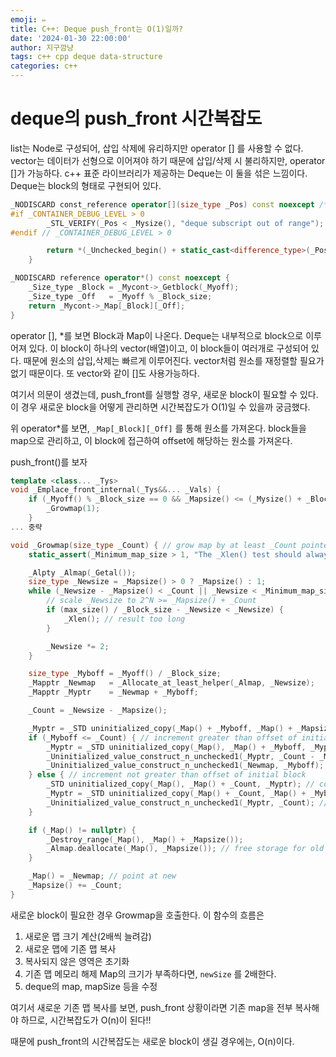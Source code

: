 ```yaml
---
emoji: ✏️
title: C++: Deque push_front는 O(1)일까?
date: '2024-01-30 22:00:00'
author: 지구깜냥
tags: c++ cpp deque data-structure
categories: c++
---
```


# deque의 push_front 시간복잡도

list는 Node로 구성되어, 삽입 삭제에 유리하지만 operator [] 를 사용할 수 없다.
vector는 데이터가 선형으로 이어져야 하기 때문에 삽입/삭제 시 불리하지만, operator []가 가능하다.
c++ 표준 라이브러리가 제공하는 Deque는 이 둘을 섞은 느낌이다.
Deque는 block의 형태로 구현되어 있다.

```cpp
_NODISCARD const_reference operator[](size_type _Pos) const noexcept /* strengthened */ {
#if _CONTAINER_DEBUG_LEVEL > 0
        _STL_VERIFY(_Pos < _Mysize(), "deque subscript out of range");
#endif // _CONTAINER_DEBUG_LEVEL > 0

        return *(_Unchecked_begin() + static_cast<difference_type>(_Pos));
    }

_NODISCARD reference operator*() const noexcept {
    _Size_type _Block = _Mycont->_Getblock(_Myoff);
    _Size_type _Off   = _Myoff % _Block_size;
    return _Mycont->_Map[_Block][_Off];
}
```

operator [], *를 보면 Block과 Map이 나온다.
Deque는 내부적으로 block으로 이루어져 있다. 이 block이 하나의 vector(배열)이고, 이 block들이 여러개로 구성되어 있다.
때문에 원소의 삽입,삭제는 빠르게 이루어진다. vector처럼 원소를 재정렬할 필요가 없기 때문이다.
또 vector와 같이 []도 사용가능하다.

여기서 의문이 생겼는데, push_front를 실행할 경우, 새로운 block이 필요할 수 있다.
이 경우 새로운 block을 어떻게 관리하면 시간복잡도가 O(1)일 수 있을까 궁금했다.

위 operator*를 보면, `_Map[_Block][_Off]` 를 통해 원소를 가져온다.
block들을 map으로 관리하고, 이 block에 접근하여 offset에 해당하는 원소를 가져온다.

push_front()를 보자

```cpp
template <class... _Tys>
void _Emplace_front_internal(_Tys&&... _Vals) {
    if (_Myoff() % _Block_size == 0 && _Mapsize() <= (_Mysize() + _Block_size) / _Block_size) {
        _Growmap(1);
    }
... 중략

void _Growmap(size_type _Count) { // grow map by at least _Count pointers, _Mapsize() a power of 2
    static_assert(_Minimum_map_size > 1, "The _Xlen() test should always be performed.");

    _Alpty _Almap(_Getal());
    size_type _Newsize = _Mapsize() > 0 ? _Mapsize() : 1;
    while (_Newsize - _Mapsize() < _Count || _Newsize < _Minimum_map_size) {
        // scale _Newsize to 2^N >= _Mapsize() + _Count
        if (max_size() / _Block_size - _Newsize < _Newsize) {
            _Xlen(); // result too long
        }

        _Newsize *= 2;
    }

    size_type _Myboff = _Myoff() / _Block_size;
    _Mapptr _Newmap   = _Allocate_at_least_helper(_Almap, _Newsize);
    _Mapptr _Myptr    = _Newmap + _Myboff;

    _Count = _Newsize - _Mapsize();

    _Myptr = _STD uninitialized_copy(_Map() + _Myboff, _Map() + _Mapsize(), _Myptr); // copy initial to end
    if (_Myboff <= _Count) { // increment greater than offset of initial block
        _Myptr = _STD uninitialized_copy(_Map(), _Map() + _Myboff, _Myptr); // copy rest of old
        _Uninitialized_value_construct_n_unchecked1(_Myptr, _Count - _Myboff); // clear suffix of new
        _Uninitialized_value_construct_n_unchecked1(_Newmap, _Myboff); // clear prefix of new
    } else { // increment not greater than offset of initial block
        _STD uninitialized_copy(_Map(), _Map() + _Count, _Myptr); // copy more old
        _Myptr = _STD uninitialized_copy(_Map() + _Count, _Map() + _Myboff, _Newmap); // copy rest of old
        _Uninitialized_value_construct_n_unchecked1(_Myptr, _Count); // clear rest to initial block
    }

    if (_Map() != nullptr) {
        _Destroy_range(_Map(), _Map() + _Mapsize());
        _Almap.deallocate(_Map(), _Mapsize()); // free storage for old
    }

    _Map() = _Newmap; // point at new
    _Mapsize() += _Count;
}
```

새로운 block이 필요한 경우 Growmap을 호출한다.
이 함수의 흐름은

1. 새로운 맵 크기 계산(2배씩 늘려감)
2. 새로운 맵에 기존 맵 복사
3. 복사되지 않은 영역은 초기화
4. 기존 맵 메모리 해제
   Map의 크기가 부족하다면, `newSize` 를 2배한다.
5. deque의 map, mapSize 등을 수정

여기서 새로운 기존 맵 복사를 보면, push_front 상황이라면 기존 map을 전부 복사해야 하므로, 시간복잡도가 O(n)이 된다!!

때문에 push_front의 시간복잡도는 새로운 block이 생길 경우에는, O(n)이다.



